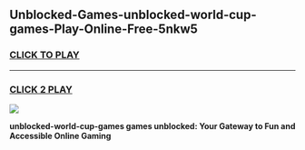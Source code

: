
## Unblocked-Games-unblocked-world-cup-games-Play-Online-Free-5nkw5
<h3>
<a href="https://premium76.site?title=unblocked-world-cup-games&ref=26A">CLICK TO PLAY</a></h3>
<hr>

<h3>
<a href="https://premium76.site?title=unblocked-world-cup-games&ref=26A">CLICK 2 PLAY</a>
  
</h3>

<a href="https://premium76.site?title=unblocked-world-cup-games&ref=26A"><img src="https://clearcache.store/games.png"></a>


**unblocked-world-cup-games games unblocked: Your Gateway to Fun and Accessible Online Gaming**
